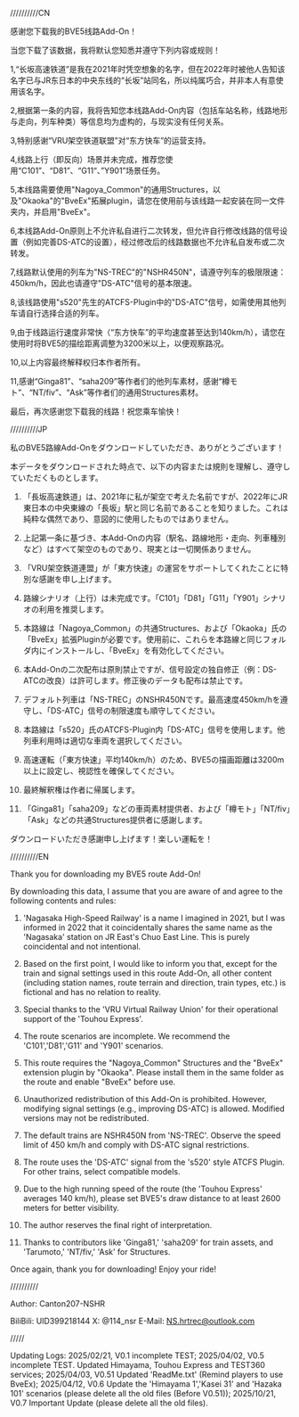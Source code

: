 //////////CN

感谢您下载我的BVE5线路Add-On！

当您下载了该数据，我将默认您知悉并遵守下列内容或规则！

1,“长坂高速铁道”是我在2021年时凭空想象的名字，但在2022年时被他人告知该名字已与JR东日本的中央东线的“长坂”站同名，所以纯属巧合，并非本人有意使用该名字。

2,根据第一条的内容，我将告知您本线路Add-On内容（包括车站名称，线路地形与走向，列车种类）等信息均为虚构的，与现实没有任何关系。

3,特别感谢“VRU架空铁道联盟”对“东方快车”的运营支持。

4,线路上行（即反向）场景并未完成，推荐您使用“C101”、“D81”、“G11“、”Y901”场景任务。

5,本线路需要使用"Nagoya_Common"的通用Structures，以及"Okaoka"的"BveEx"拓展plugin，请您在使用前与该线路一起安装在同一文件夹内，并启用"BveEx"。

6,本线路Add-On原则上不允许私自进行二次转发，但允许自行修改线路的信号设置（例如完善DS-ATC的设置），经过修改后的线路数据也不允许私自发布或二次转发。

7,线路默认使用的列车为"NS-TREC"的"NSHR450N"，请遵守列车的极限限速：450km/h，因此也请遵守"DS-ATC"信号的基本限速。

8,该线路使用"s520"先生的ATCFS-Plugin中的"DS-ATC"信号，如需使用其他列车请自行选择合适的列车。

9,由于线路运行速度非常快（“东方快车”的平均速度甚至达到140km/h），请您在使用时将BVE5的描绘距离调整为3200米以上，以便观察路况。

10,以上内容最终解释权归本作者所有。

11,感谢“Ginga81”、“saha209”等作者们的他列车素材，感谢“樽モト”、“NT/fiv”、“Ask”等作者们的通用Structures素材。

最后，再次感谢您下载我的线路！祝您乘车愉快！

//////////JP

私のBVE5路線Add-Onをダウンロードしていただき、ありがとうございます！

本データをダウンロードされた時点で、以下の内容または規則を理解し、遵守していただくものとします。

1. 「長坂高速鉄道」は、2021年に私が架空で考えた名前ですが、2022年にJR東日本の中央東線の「長坂」駅と同じ名前であることを知りました。これは純粋な偶然であり、意図的に使用したものではありません。

2. 上記第一条に基づき、本Add-Onの内容（駅名、路線地形・走向、列車種別など）はすべて架空のものであり、現実とは一切関係ありません。

3. 「VRU架空鉄道連盟」が「東方快速」の運営をサポートしてくれたことに特別な感謝を申し上げます。

4. 路線シナリオ（上行）は未完成です。「C101」「D81」「G11」「Y901」シナリオの利用を推奨します。

5. 本路線は「Nagoya_Common」の共通Structures、および「Okaoka」氏の「BveEx」拡張Pluginが必要です。使用前に、これらを本路線と同じフォルダ内にインストールし、「BveEx」を有効化してください。

6. 本Add-Onの二次配布は原則禁止ですが、信号設定の独自修正（例：DS-ATCの改良）は許可します。修正後のデータも配布は禁止です。

7. デフォルト列車は「NS-TREC」のNSHR450Nです。最高速度450km/hを遵守し、「DS-ATC」信号の制限速度も順守してください。

8. 本路線は「s520」氏のATCFS-Plugin内「DS-ATC」信号を使用します。他列車利用時は適切な車両を選択してください。

9. 高速運転（「東方快速」平均140km/h）のため、BVE5の描画距離は3200m以上に設定し、視認性を確保してください。

10. 最終解釈権は作者に帰属します。

11. 「Ginga81」「saha209」などの車両素材提供者、および「樽モト」「NT/fiv」「Ask」などの共通Structures提供者に感謝します。

ダウンロードいただき感謝申し上げます！楽しい運転を！

//////////EN

Thank you for downloading my BVE5 route Add-On!

By downloading this data, I assume that you are aware of and agree to the following contents and rules:

1. 'Nagasaka High-Speed Railway' is a name I imagined in 2021, but I was informed in 2022 that it coincidentally shares the same name as the 'Nagasaka' station on JR East's Chuo East Line. This is purely coincidental and not intentional.

2. Based on the first point, I would like to inform you that, except for the train and signal settings used in this route Add-On, all other content (including station names, route terrain and direction, train types, etc.) is fictional and has no relation to reality.

3. Special thanks to the 'VRU Virtual Railway Union' for their operational support of the 'Touhou Express'.

4. The route scenarios are incomplete. We recommend the 'C101','D81','G11' and 'Y901' scenarios.

5. This route requires the "Nagoya_Common" Structures and the "BveEx" extension plugin by "Okaoka". Please install them in the same folder as the route and enable "BveEx" before use.

6. Unauthorized redistribution of this Add-On is prohibited. However, modifying signal settings (e.g., improving DS-ATC) is allowed. Modified versions may not be redistributed.

7. The default trains are NSHR450N from 'NS-TREC'. Observe the speed limit of 450 km/h and comply with DS-ATC signal restrictions.

8. The route uses the 'DS-ATC' signal from the 's520' style ATCFS Plugin. For other trains, select compatible models.

9. Due to the high running speed of the route (the 'Touhou Express' averages 140 km/h), please set BVE5's draw distance to at least 2600 meters for better visibility.

10. The author reserves the final right of interpretation.

11. Thanks to contributors like 'Ginga81,' 'saha209' for train assets, and 'Tarumoto,' 'NT/fiv,' 'Ask' for Structures.

Once again, thank you for downloading! Enjoy your ride!

//////////

Author: Canton207-NSHR

BiliBili: UID399218144
X: @114_nsr
E-Mail: NS.hrtrec@outlook.com

/////

Updating Logs:
2025/02/21, V0.1 incomplete TEST;
2025/04/02, V0.5 incomplete TEST. Updated Himayama, Touhou Express and TEST360 services;
2025/04/03, V0.51 Updated 'ReadMe.txt' (Remind players to use BveEx);
2025/04/12, V0.6 Update the 'Himayama 1','Kasei 31' and 'Hazaka 101' scenarios (please delete all the old files (Before V0.51));
2025/10/21, V0.7 Important Update (please delete all the old files).
